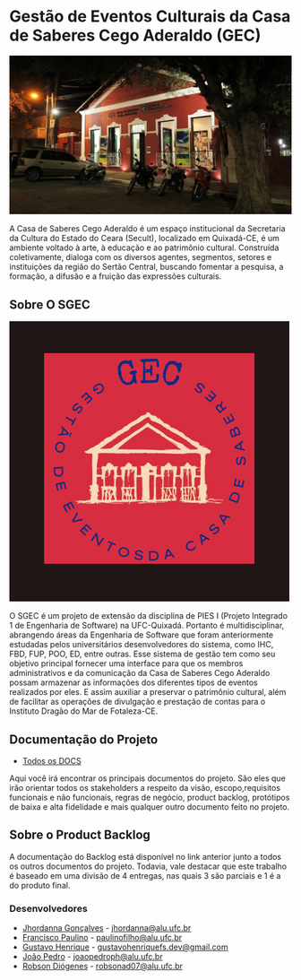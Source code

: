 #  Gestão de Eventos Culturais da Casa de Saberes Cego Aderaldo (GEC) 

![casa de saberes](css.jpg)

A Casa de Saberes Cego Aderaldo é um espaço institucional da Secretaria da Cultura do Estado do Ceara (Secult), localizado em Quixadá-CE, é um ambiente voltado à arte, à educação e ao patrimônio cultural. Construída coletivamente, dialoga com os diversos agentes, segmentos, setores e instituições da região do Sertão Central, buscando fomentar a pesquisa, a formação, a difusão e a fruição das expressões culturais.

## Sobre O SGEC
![Sobre o GEC](2.png)

O SGEC é um projeto de extensão da disciplina de PIES I (Projeto Integrado 1 de Engenharia de Software) na UFC-Quixadá. Portanto é multidisciplinar, abrangendo áreas da Engenharia de Software que foram anteriormente estudadas pelos universitários desenvolvedores do sistema, como IHC, FBD, FUP, POO, ED, entre outras. Esse sistema de gestão tem como seu objetivo principal fornecer uma interface para que os membros administrativos e da comunicação da Casa de Saberes Cego Aderaldo possam armazenar as informações dos diferentes tipos de eventos realizados por eles. E assim auxiliar a preservar o patrimônio cultural, além de facilitar as operações de divulgação e prestação de contas para o Instituto Dragão do Mar de Fotaleza-CE.

## Documentação do Projeto
- [Todos os DOCS](https://github.com/gustavohenriquefs/SGEC/wiki)
  
Aqui você irá encontrar os principais documentos do projeto. São eles que irão orientar todos os stakeholders a respeito da visão, escopo,requisitos funcionais e não funcionais, regras de negócio, product backlog, protótipos de baixa e alta fidelidade e mais qualquer outro documento feito no projeto.
## Sobre o Product Backlog
A documentação do Backlog está disponível no link anterior junto a todos os outros documentos do projeto. Todavia, vale destacar que este trabalho é baseado em uma divisão de 4 entregas, nas quais 3 são parciais e 1 é a do produto final.

### Desenvolvedores
- [Jhordanna Gonçalves](https://github.com/ceulazur) - jhordanna@alu.ufc.br
- [Francisco Paulino](https://github.com/Francisco-Paulino-Arruda-Filho) - paulinofilho@alu.ufc.br
- [Gustavo Henrique](https://github.com/gustavohenriquefs) - gustavohenriquefs.dev@gmail.com
- [João Pedro](https://github.com/Joao-Pedro-P-Holanda) - joaopedroph@alu.ufc.br
- [Robson Diógenes](https://github.com/robsonad07) - robsonad07@alu.ufc.br
  
  
